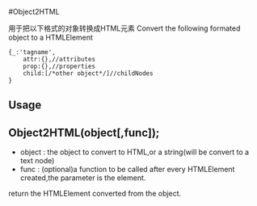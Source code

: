 #Object2HTML

用于把以下格式的对象转换成HTML元素
Convert the following formated object to a HTMLElement

``````
{_:'tagname',
	attr:{},//attributes
	prop:{},//properties
	child:[/*other object*/]//childNodes
}
``````

## Usage


## Object2HTML(object[,func]);

* object : the object to convert to HTML,or a string(will be convert to a text node)
* func : (optional)a function to be called after every HTMLElement created,the parameter is the element.

return the HTMLElement converted from the object.